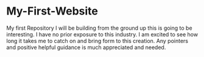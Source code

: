 # My-First-Website
My first Repository 
I will be building from the ground up this is going to be interesting. I have no prior exposure to this industry. I am excited to see how long it takes me to
catch on and bring form to this creation. Any pointers and positive helpful guidance is much appreciated and needed. 
